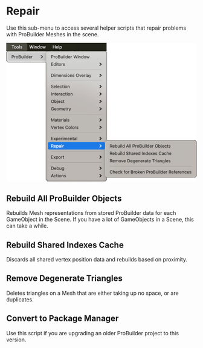 # Repair

Use this sub-menu to access several helper scripts that repair problems with ProBuilder Meshes in the scene.

![Tools > ProBuilder > Repair menu](images/menu-repair.png)

## Rebuild All ProBuilder Objects

Rebuilds Mesh representations from stored ProBuilder data for each GameObject in the Scene. If you have a lot of GameObjects in a Scene, this can take a while.

## Rebuild Shared Indexes Cache

Discards all shared vertex position data and rebuilds based on proximity.

## Remove Degenerate Triangles

Deletes triangles on a Mesh that are either taking up no space, or are duplicates.

## Convert to Package Manager

Use this script if you are upgrading an older ProBuilder project to this version. 
